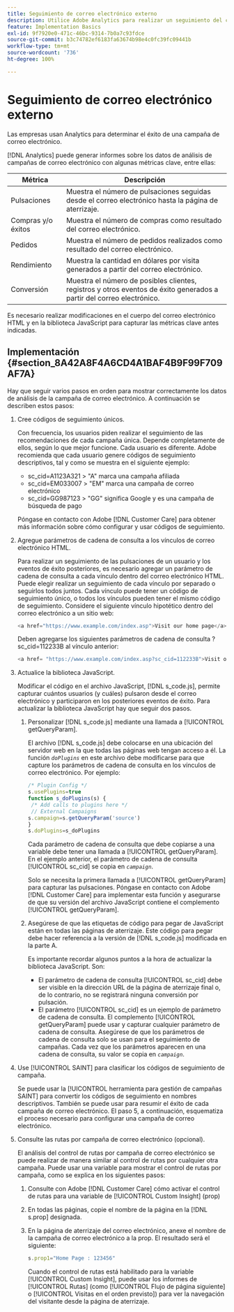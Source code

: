 ```yaml
---
title: Seguimiento de correo electrónico externo
description: Utilice Adobe Analytics para realizar un seguimiento del contenido del correo electrónico.
feature: Implementation Basics
exl-id: 9f7920e0-471c-46bc-9314-7b0a7c93fdce
source-git-commit: b3c74782ef6183fa63674b98e4c0fc39fc09441b
workflow-type: tm+mt
source-wordcount: '736'
ht-degree: 100%

---
```


# Seguimiento de correo electrónico externo

Las empresas usan Analytics para determinar el éxito de una campaña de correo electrónico.

[!DNL Analytics] puede generar informes sobre los datos de análisis de campañas de correo electrónico con algunas métricas clave, entre ellas:

| Métrica | Descripción |
|---|---|
| Pulsaciones | Muestra el número de pulsaciones seguidas desde el correo electrónico hasta la página de aterrizaje. |
| Compras y/o éxitos | Muestra el número de compras como resultado del correo electrónico. |
| Pedidos | Muestra el número de pedidos realizados como resultado del correo electrónico. |
| Rendimiento | Muestra la cantidad en dólares por visita generados a partir del correo electrónico. |
| Conversión | Muestra el número de posibles clientes, registros y otros eventos de éxito generados a partir del correo electrónico. |

Es necesario realizar modificaciones en el cuerpo del correo electrónico HTML y en la biblioteca JavaScript para capturar las métricas clave antes indicadas.

## Implementación {#section_8A42A8F4A6CD4A1BAF4B9F99F709AF7A}

Hay que seguir varios pasos en orden para mostrar correctamente los datos de análisis de la campaña de correo electrónico. A continuación se describen estos pasos:

1. Cree códigos de seguimiento únicos.

   Con frecuencia, los usuarios piden realizar el seguimiento de las recomendaciones de cada campaña única. Depende completamente de ellos, según lo que mejor funcione. Cada usuario es diferente. Adobe recomienda que cada usuario genere códigos de seguimiento descriptivos, tal y como se muestra en el siguiente ejemplo:

   * sc_cid=A1123A321 > &quot;A&quot; marca una campaña afiliada
   * sc_cid=EM033007 > &quot;EM&quot; marca una campaña de correo electrónico
   * sc_cid=GG987123 > &quot;GG&quot; significa Google y es una campaña de búsqueda de pago

   Póngase en contacto con Adobe [!DNL Customer Care] para obtener más información sobre cómo configurar y usar códigos de seguimiento.

1. Agregue parámetros de cadena de consulta a los vínculos de correo electrónico HTML.

   Para realizar un seguimiento de las pulsaciones de un usuario y los eventos de éxito posteriores, es necesario agregar un parámetro de cadena de consulta a cada vínculo dentro del correo electrónico HTML. Puede elegir realizar un seguimiento de cada vínculo por separado o seguirlos todos juntos. Cada vínculo puede tener un código de seguimiento único, o todos los vínculos pueden tener el mismo código de seguimiento. Considere el siguiente vínculo hipotético dentro del correo electrónico a un sitio web:

   ```js
   <a href="https://www.example.com/index.asp">Visit our home page</a>
   ```

   Deben agregarse los siguientes parámetros de cadena de consulta ?sc_cid=112233B al vínculo anterior:

   ```js
   <a href= "https://www.example.com/index.asp?sc_cid=112233B">Visit our home page</a>
   ```

1. Actualice la biblioteca JavaScript.

   Modificar el código en el archivo JavaScript, [!DNL s_code.js], permite capturar cuántos usuarios (y cuáles) pulsaron desde el correo electrónico y participaron en los posteriores eventos de éxito. Para actualizar la biblioteca JavaScript hay que seguir dos pasos.

   1. Personalizar [!DNL s_code.js] mediante una llamada a [!UICONTROL getQueryParam].

      El archivo [!DNL s_code.js] debe colocarse en una ubicación del servidor web en la que todas las páginas web tengan acceso a él. La función *`doPlugins`* en este archivo debe modificarse para que capture los parámetros de cadena de consulta en los vínculos de correo electrónico. Por ejemplo:

      ```js
      /* Plugin Config */ 
      s.usePlugins=true 
      function s_doPlugins(s) { 
       /* Add calls to plugins here */ 
       // External Campaigns 
      s.campaign=s.getQueryParam('source') 
      } 
      s.doPlugins=s_doPlugins 
      ```

      Cada parámetro de cadena de consulta que debe copiarse a una variable debe tener una llamada a [!UICONTROL getQueryParam]. En el ejemplo anterior, el parámetro de cadena de consulta [!UICONTROL sc_cid] se copia en *`campaign`*.

      Solo se necesita la primera llamada a [!UICONTROL getQueryParam] para capturar las pulsaciones. Póngase en contacto con Adobe [!DNL Customer Care] para implementar esta función y asegurarse de que su versión del archivo JavaScript contiene el complemento [!UICONTROL getQueryParam].

   1. Asegúrese de que las etiquetas de código para pegar de JavaScript están en todas las páginas de aterrizaje. Este código para pegar debe hacer referencia a la versión de [!DNL s_code.js] modificada en la parte A.

      Es importante recordar algunos puntos a la hora de actualizar la biblioteca JavaScript. Son:

      * El parámetro de cadena de consulta [!UICONTROL sc_cid] debe ser visible en la dirección URL de la página de aterrizaje final o, de lo contrario, no se registrará ninguna conversión por pulsación.
      * El parámetro [!UICONTROL sc_cid] es un ejemplo de parámetro de cadena de consulta. El complemento [!UICONTROL getQueryParam] puede usar y capturar cualquier parámetro de cadena de consulta. Asegúrese de que los parámetros de cadena de consulta solo se usan para el seguimiento de campañas. Cada vez que los parámetros aparecen en una cadena de consulta, su valor se copia en *`campaign`*.

1. Use [!UICONTROL SAINT] para clasificar los códigos de seguimiento de campaña.

   Se puede usar la [!UICONTROL herramienta para gestión de campañas SAINT] para convertir los códigos de seguimiento en nombres descriptivos. También se puede usar para resumir el éxito de cada campaña de correo electrónico. El paso 5, a continuación, esquematiza el proceso necesario para configurar una campaña de correo electrónico.

1. Consulte las rutas por campaña de correo electrónico (opcional).

   El análisis del control de rutas por campaña de correo electrónico se puede realizar de manera similar al control de rutas por cualquier otra campaña. Puede usar una variable para mostrar el control de rutas por campaña, como se explica en los siguientes pasos:

   1. Consulte con Adobe [!DNL Customer Care] cómo activar el control de rutas para una variable de [!UICONTROL Custom Insight] (prop)

   1. En todas las páginas, copie el nombre de la página en la [!DNL s.prop] designada.
   1. En la página de aterrizaje del correo electrónico, anexe el nombre de la campaña de correo electrónico a la prop. El resultado será el siguiente:

      ```js
      s.prop1="Home Page : 123456"
      ```

      Cuando el control de rutas está habilitado para la variable [!UICONTROL Custom Insight], puede usar los informes de [!UICONTROL Rutas] (como [!UICONTROL Flujo de página siguiente] o [!UICONTROL Visitas en el orden previsto]) para ver la navegación del visitante desde la página de aterrizaje.

